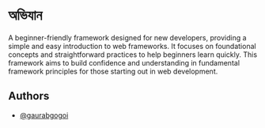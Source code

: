 
# অভিযান

A beginner-friendly framework designed for new developers, providing a simple and easy introduction to web frameworks. It focuses on foundational concepts and straightforward practices to help beginners learn quickly. This framework aims to build confidence and understanding in fundamental framework principles for those starting out in web development.

## Authors

- [@gaurabgogoi](https://github.com/MRgrav/)

